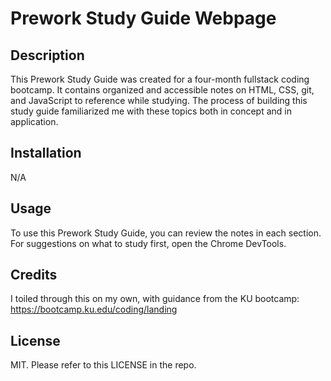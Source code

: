 # Prework Study Guide Webpage

## Description
This Prework Study Guide was created for a four-month fullstack coding bootcamp. It contains organized and accessible notes on HTML, CSS, git, and JavaScript to reference while studying. The process of building this study guide familiarized me with these topics both in concept and in application. 

## Installation
N/A

## Usage
To use this Prework Study Guide, you can review the notes in each section. For suggestions on what to study first, open the Chrome DevTools. 

## Credits
I toiled through this on my own, with guidance from the KU bootcamp: https://bootcamp.ku.edu/coding/landing

## License
MIT. Please refer to this LICENSE in the repo. 
